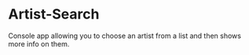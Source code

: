# Artist-Search
Console app allowing you to choose an artist from a list and then shows more info on them.
